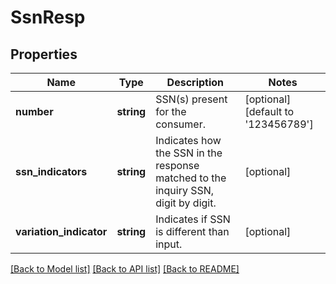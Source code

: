 # SsnResp

## Properties
Name | Type | Description | Notes
------------ | ------------- | ------------- | -------------
**number** | **string** | SSN(s) present for the consumer. | [optional] [default to '123456789']
**ssn_indicators** | **string** | Indicates how the SSN in the response matched to the inquiry SSN, digit by digit. | [optional] 
**variation_indicator** | **string** | Indicates if SSN is different than input. | [optional] 

[[Back to Model list]](../README.md#documentation-for-models) [[Back to API list]](../README.md#documentation-for-api-endpoints) [[Back to README]](../README.md)


